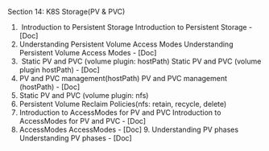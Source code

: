 Section 14: K8S Storage(PV & PVC)
1.  Introduction to Persistent Storage
		Introduction to Persistent Storage - [Doc]
2. Understanding Persistent Volume Access Modes
		Understanding Persistent Volume Access Modes - [Doc]
3.  Static PV and PVC (volume plugin: hostPath)
		Static PV and PVC (volume plugin hostPath) - [Doc]
4. PV and PVC management(hostPath)
		PV and PVC management (hostPath) - [Doc]
5. Static PV and PVC (volume plugin: nfs)
6. Persistent Volume Reclaim Policies(nfs: retain, recycle, delete)
7. Introduction to AccessModes for PV and PVC
		Introduction to AccessModes for PV and PVC - [Doc]
8. AccessModes
		AccessModes - [Doc]
9. Understanding PV phases
		Understanding PV phases - [Doc]
